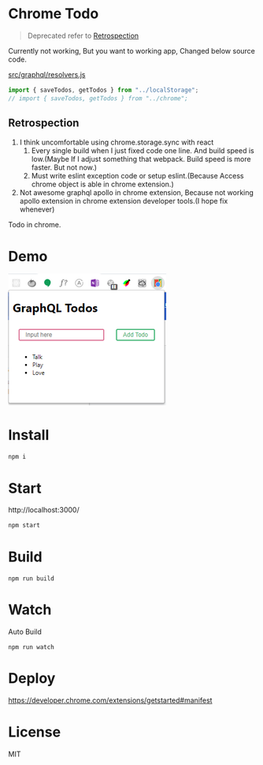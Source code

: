 # Chrome Todo

> Deprecated refer to [Retrospection](#retrospection)

Currently not working, But you want to working app, Changed below source code.

[src/graphql/resolvers.js](src/graphql/resolvers.js)

```js
import { saveTodos, getTodos } from "../localStorage";
// import { saveTodos, getTodos } from "../chrome";
```

## Retrospection

1. I think uncomfortable using chrome.storage.sync with react
   1. Every single build when I just fixed code one line. And build speed is low.(Maybe If I adjust something that webpack. Build speed is more faster. But not now.)
   1. Must write eslint exception code or setup eslint.(Because Access chrome object is able in chrome extension.)
1. Not awesome graphql apollo in chrome extension, Because not working apollo extension in chrome extension developer tools.(I hope fix whenever)

Todo in chrome.

# Demo

![demo.png](demo.png)

# Install

```
npm i
```

# Start

http://localhost:3000/

```
npm start
```

# Build

```
npm run build
```

# Watch

Auto Build

```
npm run watch
```

# Deploy

https://developer.chrome.com/extensions/getstarted#manifest

# License

MIT
